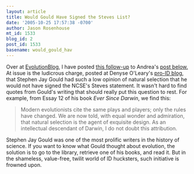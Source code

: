 ```yaml
---
layout: article
title: Would Gould Have Signed the Steves List?
date: '2005-10-25 17:57:38 -0700'
author: Jason Rosenhouse
mt_id: 1533
blog_id: 2
post_id: 1533
basename: would_gould_hav
---
```

Over at [EvolutionBlog](http://evolutionblog.blogspot.com), I have posted [this follow-up](http://evolutionblog.blogspot.com/2005/10/would-gould-have-signed-steves-list.html) to Andrea's [post below.](http://www.pandasthumb.org/archives/2005/10/on_the_beach_wi.html)  At issue is the ludicrous charge, posted at Denyse O'Leary's [pro-ID blog](http://www.post-darwinist.blogspot.com/), that Stephen Jay Gould had such a low opinion of natural selection that he would not have signed the NCSE's Steves statement. It wasn't hard to find quotes from Gould's writing that should really put this question to rest.  For example, from Essay 12 of his book _Ever Since Darwin_, we find this:

> Modern evolutionists cite the same plays and players; only the rules have changed. We are now told, with equal wonder and admiration, that natural selection is the agent of exquisite design. As an intellectual descendant of Darwin, I do not doubt this attribution.

Stephen Jay Gould was one of the most prolific writers in the history of science.  If you want to know what Gould thought about evolution, the solution is to go to the library, retrieve one of his books, and read it.  But in the shameless, value-free, twilit world of ID hucksters, such initiative is frowned upon.
